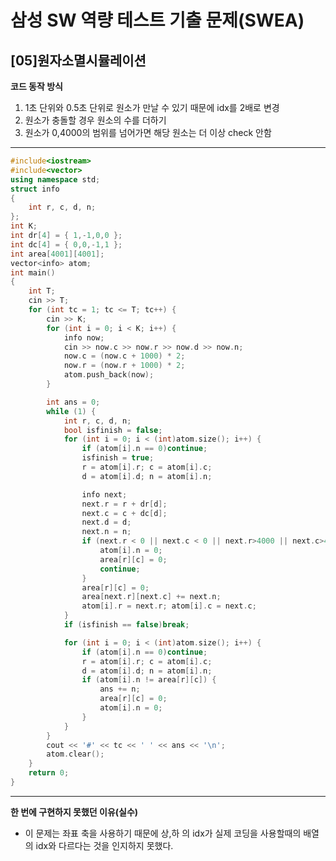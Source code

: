 
# 삼성 SW 역량 테스트 기출 문제(SWEA)

## [05]원자소멸시뮬레이션

**코드 동작 방식**

1. 1초 단위와 0.5초 단위로 원소가 만날 수 있기 때문에 idx를 2배로 변경
2. 원소가 충돌할 경우 원소의 수를 더하기
3. 원소가 0,4000의 범위를 넘어가면 해당 원소는 더 이상 check 안함 

---
```cpp
#include<iostream>
#include<vector>
using namespace std;
struct info
{
	int r, c, d, n;
};
int K;
int dr[4] = { 1,-1,0,0 };
int dc[4] = { 0,0,-1,1 };
int area[4001][4001];
vector<info> atom;
int main()
{
	int T;
	cin >> T;
	for (int tc = 1; tc <= T; tc++) {
		cin >> K;
		for (int i = 0; i < K; i++) {
			info now;
			cin >> now.c >> now.r >> now.d >> now.n;
			now.c = (now.c + 1000) * 2;
			now.r = (now.r + 1000) * 2;
			atom.push_back(now);
		}

		int ans = 0;
		while (1) {
			int r, c, d, n;
			bool isfinish = false;
			for (int i = 0; i < (int)atom.size(); i++) {
				if (atom[i].n == 0)continue;
				isfinish = true;
				r = atom[i].r; c = atom[i].c;
				d = atom[i].d; n = atom[i].n;

				info next;
				next.r = r + dr[d];
				next.c = c + dc[d];
				next.d = d;
				next.n = n;
				if (next.r < 0 || next.c < 0 || next.r>4000 || next.c>4000) {
					atom[i].n = 0;
					area[r][c] = 0;
					continue;
				}
				area[r][c] = 0;
				area[next.r][next.c] += next.n;
				atom[i].r = next.r; atom[i].c = next.c;
			}
			if (isfinish == false)break;

			for (int i = 0; i < (int)atom.size(); i++) {
				if (atom[i].n == 0)continue;
				r = atom[i].r; c = atom[i].c;
				d = atom[i].d; n = atom[i].n;
				if (atom[i].n != area[r][c]) {
					ans += n;
					area[r][c] = 0;
					atom[i].n = 0;
				}
			}
		}
		cout << '#' << tc << ' ' << ans << '\n';
		atom.clear();
	}
	return 0;
}
```
---

**한 번에 구현하지 못했던 이유(실수)**

- 이 문제는 좌표 축을 사용하기 때문에 상,하 의 idx가 실제 코딩을 사용할때의 배열의 idx와 다르다는 것을 인지하지 못했다.
